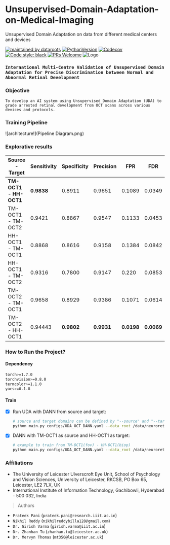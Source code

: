 # Unsupervised-Domain-Adaptation-on-Medical-Imaging
Unsupervised Domain Adaptation on data from different medical centers and devices


[![maintained by dataroots](https://img.shields.io/badge/maintained%20by-dataroots-%2300b189)](https://dataroots.io)
[![PythonVersion](https://img.shields.io/pypi/pyversions/gino_admin)](https://img.shields.io/pypi/pyversions/gino_admin)
[![Codecov](https://codecov.io/github/datarootsio/ml-skeleton-py/badge.svg?branch=master&service=github)](https://github.com/datarootsio/ml-skeleton-py/actions)
[![Code style: black](https://img.shields.io/badge/code%20style-black-000000.svg)](https://github.com/psf/black)
[![PRs Welcome](https://img.shields.io/badge/PRs-welcome-brightgreen.svg?style=flat-square)](http://makeapullrequest.com)
![](https://scontent.fbru1-1.fna.fbcdn.net/v/t1.0-9/94305647_112517570431823_3318660558911176704_o.png?_nc_cat=111&_nc_sid=e3f864&_nc_ohc=-spbrtnzSpQAX_qi7iI&_nc_ht=scontent.fbru1-1.fna&oh=483d147a29972c72dfb588b91d57ac3c&oe=5F99368A "Logo")


### `International Multi-Centre Validation of Unsupervised Domain Adaptation for Precise Discrimination between Normal and Abnormal Retinal Development`


### Objective

`To develop an AI system using Unsupervised Domain Adaptation (UDA) to grade arrested retinal development from OCT scans across various devices and protocols.`

### Training Pipeline
![architecture!](Pipeline Diagram.png)


### Explorative results

| Source - Target   | Sensitivity | Specificity | Precision | FPR    | FDR    | FNR    | F1 score |
|-------------------|-------------|-------------|-----------|--------|--------|--------|----------|
| **TM-OCT1 - HH-OCT1** | **0.9838**   | 0.8911      | 0.9651    | 0.1089 | 0.0349 | 0.0162 | **0.9744** |
| TM-OCT1 - TM-OCT2 | 0.9421      | 0.8867      | 0.9547    | 0.1133 | 0.0453 | 0.0579 | 0.9483   |
| HH-OCT1 - TM-OCT1 | 0.8868      | 0.8616      | 0.9158    | 0.1384 | 0.0842 | 0.1132 | 0.9011   |
| HH-OCT1 - TM-OCT2 | 0.9316      | 0.7800      | 0.9147    | 0.220  | 0.0853 | 0.0684 | 0.9231   |
| TM-OCT2 - TM-OCT1 | 0.9658      | 0.8929      | 0.9386    | 0.1071 | 0.0614 | 0.0342 | 0.952    |
| TM-OCT2 - HH-OCT1 | 0.94443     | **0.9802**   | **0.9931**  | **0.0198** | **0.0069** | 0.0557 | 0.9681   |


### How to Run the Project?

#### Dependency
 
```bash
torch>=1.7.0
torchvision>=0.8.0
termcolor>=1.1.0
yacs>=0.1.8
```
 
#### Train
 
 
- [x] Run UDA with DANN from source and target:
    ```bash
    # source and target domains can be defined by "--source" and "--target"
    python main.py configs/UDA_OCT_DANN.yaml --data_root /data/neuroretinal/UDA/6class --source [fov/biop/ukb] --target [fov/biop/ukb]   --output_root exps
    ```
 
- [x] DANN with TM-OCT1 as source and HH-OCT1 as target:
    ```bash
    # example to train from TM-OCT1(fov) - HH-OCT1(biop)
    python main.py configs/UDA_OCT_DANN.yaml --data_root /data/neuroretinal/UDA/6class --source fov --target biop --output_root exps
    ```




### Affiliations

* The University of Leicester Ulverscroft Eye Unit, School of Psychology and Vision Sciences, University of Leicester, RKCSB, PO Box 65, Leicester, LE2 7LX, UK
* International Institute of Information Technology, Gachibowli, Hyderabad - 500 032, India 
  
> Authors
  * `Prateek Pani` (`prateek.pani@research.iiit.ac.in`)
  * `Nikhil Reddy` (`nikhilreddybilla128@gmail.com`)
  * `Dr. Girish Varma` (`girish.varma@iiit.ac.in`)
  * `Dr. Zhanhan Tu` (`zhanhan.tu@leicester.ac.uk`)
  * `Dr. Mervyn Thomas` (`mt350@leicester.ac.uk`)

